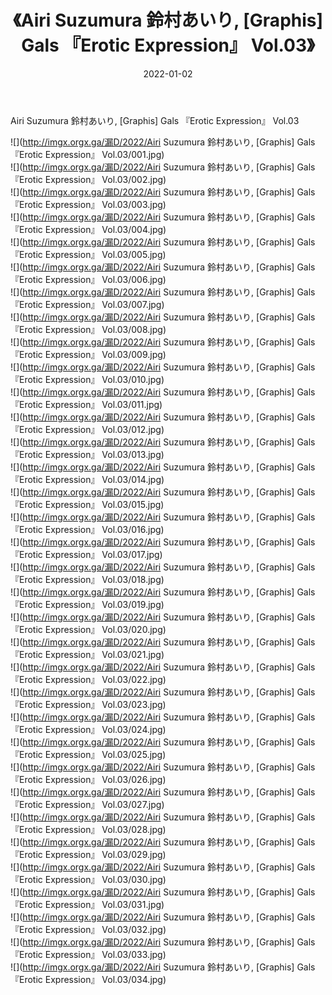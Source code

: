 ﻿---
layout: post
title:  《Airi Suzumura 鈴村あいり, [Graphis] Gals 『Erotic Expression』 Vol.03》
date:   2022-01-02
img: http://imgx.orgx.ga/漏D/2022/Airi Suzumura 鈴村あいり, [Graphis] Gals 『Erotic Expression』 Vol.03/000.jpg
categories: [美女, 清纯, 唯美]
---

Airi Suzumura 鈴村あいり, [Graphis] Gals 『Erotic Expression』 Vol.03

  ![](http://imgx.orgx.ga/漏D/2022/Airi Suzumura 鈴村あいり, [Graphis] Gals 『Erotic Expression』 Vol.03/001.jpg) <br> ![](http://imgx.orgx.ga/漏D/2022/Airi Suzumura 鈴村あいり, [Graphis] Gals 『Erotic Expression』 Vol.03/002.jpg) <br> ![](http://imgx.orgx.ga/漏D/2022/Airi Suzumura 鈴村あいり, [Graphis] Gals 『Erotic Expression』 Vol.03/003.jpg) <br> ![](http://imgx.orgx.ga/漏D/2022/Airi Suzumura 鈴村あいり, [Graphis] Gals 『Erotic Expression』 Vol.03/004.jpg) <br> ![](http://imgx.orgx.ga/漏D/2022/Airi Suzumura 鈴村あいり, [Graphis] Gals 『Erotic Expression』 Vol.03/005.jpg) <br> ![](http://imgx.orgx.ga/漏D/2022/Airi Suzumura 鈴村あいり, [Graphis] Gals 『Erotic Expression』 Vol.03/006.jpg) <br> ![](http://imgx.orgx.ga/漏D/2022/Airi Suzumura 鈴村あいり, [Graphis] Gals 『Erotic Expression』 Vol.03/007.jpg) <br> ![](http://imgx.orgx.ga/漏D/2022/Airi Suzumura 鈴村あいり, [Graphis] Gals 『Erotic Expression』 Vol.03/008.jpg) <br> ![](http://imgx.orgx.ga/漏D/2022/Airi Suzumura 鈴村あいり, [Graphis] Gals 『Erotic Expression』 Vol.03/009.jpg) <br> ![](http://imgx.orgx.ga/漏D/2022/Airi Suzumura 鈴村あいり, [Graphis] Gals 『Erotic Expression』 Vol.03/010.jpg) <br> ![](http://imgx.orgx.ga/漏D/2022/Airi Suzumura 鈴村あいり, [Graphis] Gals 『Erotic Expression』 Vol.03/011.jpg) <br> ![](http://imgx.orgx.ga/漏D/2022/Airi Suzumura 鈴村あいり, [Graphis] Gals 『Erotic Expression』 Vol.03/012.jpg) <br> ![](http://imgx.orgx.ga/漏D/2022/Airi Suzumura 鈴村あいり, [Graphis] Gals 『Erotic Expression』 Vol.03/013.jpg) <br> ![](http://imgx.orgx.ga/漏D/2022/Airi Suzumura 鈴村あいり, [Graphis] Gals 『Erotic Expression』 Vol.03/014.jpg) <br> ![](http://imgx.orgx.ga/漏D/2022/Airi Suzumura 鈴村あいり, [Graphis] Gals 『Erotic Expression』 Vol.03/015.jpg) <br> ![](http://imgx.orgx.ga/漏D/2022/Airi Suzumura 鈴村あいり, [Graphis] Gals 『Erotic Expression』 Vol.03/016.jpg) <br> ![](http://imgx.orgx.ga/漏D/2022/Airi Suzumura 鈴村あいり, [Graphis] Gals 『Erotic Expression』 Vol.03/017.jpg) <br> ![](http://imgx.orgx.ga/漏D/2022/Airi Suzumura 鈴村あいり, [Graphis] Gals 『Erotic Expression』 Vol.03/018.jpg) <br> ![](http://imgx.orgx.ga/漏D/2022/Airi Suzumura 鈴村あいり, [Graphis] Gals 『Erotic Expression』 Vol.03/019.jpg) <br> ![](http://imgx.orgx.ga/漏D/2022/Airi Suzumura 鈴村あいり, [Graphis] Gals 『Erotic Expression』 Vol.03/020.jpg) <br> ![](http://imgx.orgx.ga/漏D/2022/Airi Suzumura 鈴村あいり, [Graphis] Gals 『Erotic Expression』 Vol.03/021.jpg) <br> ![](http://imgx.orgx.ga/漏D/2022/Airi Suzumura 鈴村あいり, [Graphis] Gals 『Erotic Expression』 Vol.03/022.jpg) <br> ![](http://imgx.orgx.ga/漏D/2022/Airi Suzumura 鈴村あいり, [Graphis] Gals 『Erotic Expression』 Vol.03/023.jpg) <br> ![](http://imgx.orgx.ga/漏D/2022/Airi Suzumura 鈴村あいり, [Graphis] Gals 『Erotic Expression』 Vol.03/024.jpg) <br> ![](http://imgx.orgx.ga/漏D/2022/Airi Suzumura 鈴村あいり, [Graphis] Gals 『Erotic Expression』 Vol.03/025.jpg) <br> ![](http://imgx.orgx.ga/漏D/2022/Airi Suzumura 鈴村あいり, [Graphis] Gals 『Erotic Expression』 Vol.03/026.jpg) <br> ![](http://imgx.orgx.ga/漏D/2022/Airi Suzumura 鈴村あいり, [Graphis] Gals 『Erotic Expression』 Vol.03/027.jpg) <br> ![](http://imgx.orgx.ga/漏D/2022/Airi Suzumura 鈴村あいり, [Graphis] Gals 『Erotic Expression』 Vol.03/028.jpg) <br> ![](http://imgx.orgx.ga/漏D/2022/Airi Suzumura 鈴村あいり, [Graphis] Gals 『Erotic Expression』 Vol.03/029.jpg) <br> ![](http://imgx.orgx.ga/漏D/2022/Airi Suzumura 鈴村あいり, [Graphis] Gals 『Erotic Expression』 Vol.03/030.jpg) <br> ![](http://imgx.orgx.ga/漏D/2022/Airi Suzumura 鈴村あいり, [Graphis] Gals 『Erotic Expression』 Vol.03/031.jpg) <br> ![](http://imgx.orgx.ga/漏D/2022/Airi Suzumura 鈴村あいり, [Graphis] Gals 『Erotic Expression』 Vol.03/032.jpg) <br> ![](http://imgx.orgx.ga/漏D/2022/Airi Suzumura 鈴村あいり, [Graphis] Gals 『Erotic Expression』 Vol.03/033.jpg) <br> ![](http://imgx.orgx.ga/漏D/2022/Airi Suzumura 鈴村あいり, [Graphis] Gals 『Erotic Expression』 Vol.03/034.jpg) <br>